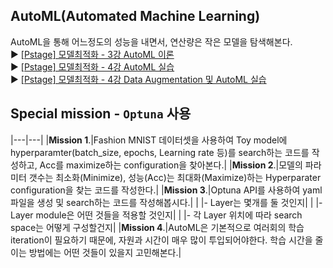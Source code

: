 ## AutoML(Automated Machine Learning)
AutoML을 통해 어느정도의 성능을 내면서, 연산량은 작은 모델을 탐색해본다.
<br/>:arrow_forward: [[Pstage] 모델최적화 - 3강 AutoML 이론](https://www.edwith.org/bcaitech1/lecture/782185?isDesc=false)
<br/>:arrow_forward: [[Pstage] 모델최적화 - 4강 AutoML 실습](https://www.edwith.org/bcaitech1/lecture/782186?isDesc=false)
<br/>:arrow_forward: [[Pstage] 모델최적화 - 4강 Data Augmentation 및 AutoML 실습](https://www.edwith.org/bcaitech1/lecture/782190?isDesc=false)

## Special mission - `Optuna` 사용
|---|---|
|**Mission 1**.|Fashion MNIST 데이터셋을 사용하여 Toy model에 hyperparamter(batch_size, epochs, Learning rate 등)를 search하는 코드를 작성하고, Acc를 maximize하는 configuration을 찾아본다.|
|**Mission 2**.|모델의 파라미터 갯수는 최소화(Minimize), 성능(Acc)는 최대화(Maximize)하는 Hyperparater configuration을 찾는 코드를 작성한다.|
|**Mission 3**.|Optuna API를 사용하여 yaml 파일을 생성 및 search하는 코드를 작성해봅시다.|
|    |- Layer는 몇개를 둘 것인지|
|    |- Layer module은 어떤 것들을 적용할 것인지|
|    |- 각 Layer 위치에 따라 search space는 어떻게 구성할건지|
|**Mission 4**.|AutoML은 기본적으로 여러회의 학습 iteration이 필요하기 때문에, 자원과 시간이 매우 많이 투입되어야한다. 학습 시간을 줄이는 방법에는 어떤 것들이 있을지 고민해본다.|
